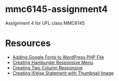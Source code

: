 # mmc6145-assignment4
Assignment 4 for UFL class MMC6145


# Resources
- [Adding Google Fonts to WordPress PHP File](https://devanswers.co/enqueue-google-fonts-to-wordpress-functions-php/)
- [Creating Hamburger Responsive Menu](https://blog.logrocket.com/create-responsive-mobile-menu-with-css-no-javascript/)
- [Creating Two Column Responsive](https://www.w3schools.com/howto/tryit.asp?filename=tryhow_css_two_columns_responsive)
- [Creating if/else Statement with Thumbnail Image](https://stackoverflow.com/questions/25405768/check-for-wordpress-thumbnail-and-display-dummy-if-not-there)
